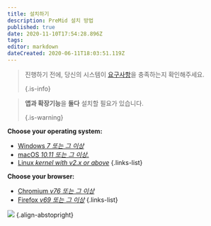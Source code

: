 ```yaml
---
title: 설치하기
description: PreMid 설치 방법
published: true
date: 2020-11-10T17:54:28.896Z
tags:
editor: markdown
dateCreated: 2020-06-11T18:03:51.119Z
---
```


> 진행하기 전에, 당신의 시스템이 [요구사항](/install/requirements)을 충족하는지 확인해주세요. 
> 
> {.is-info}

> **앱과 확장기능**을 **둘다** 설치할 필요가 있습니다. 
> 
> {.is-warning}

**Choose your operating system:**
- [Windows *7 또는 그 이상*](/install/windows)
- [macOS *10.11 또는 그 이상.*](/install/macos)
- [Linux *kernel with v2.x or above*](/install/linux)
{.links-list}

**Choose your browser:**
- [Chromium *v76 또는 그 이상*](/install/chromium)
- [Firefox *v69 또는 그 이상*](/install/firefox)
{.links-list}

![](https://a.icons8.com/ajlQdsfa/FZhYWV/svg.svg) {.align-abstopright}